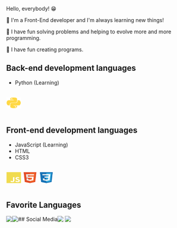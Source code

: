 Hello, everybody! 😁

🚀 I'm a Front-End developer and I'm always learning new things!

🚀 I have fun solving problems and helping to evolve more and more programming.

🚀 I have fun creating programs.

## Back-end development languages

- Python (Learning)

<div style="display: inline_block"><br>
  <img align="center" alt="Gabriel-Python" height="30" width="40" src="https://raw.githubusercontent.com/devicons/devicon/master/icons/python/python-plain.svg">
  </div>
<br>

## Front-end development languages
- JavaScript (Learning)
- HTML
- CSS3
<div style="display: inline_block"><br>
  <img align="center" alt="Gabriel-Js" height="30" width="40" src="https://raw.githubusercontent.com/devicons/devicon/master/icons/javascript/javascript-plain.svg">
  <img align="center" alt="Gabriel-HTML" height="30" width="40" src="https://raw.githubusercontent.com/devicons/devicon/master/icons/html5/html5-original.svg">
  <img align="center" alt="Gabriel-CSS" height="30" width="40" src="https://raw.githubusercontent.com/devicons/devicon/master/icons/css3/css3-original.svg">
  </div>
<br>

## Favorite Languages
<div style="display:flex;flex-wrap:no-wrap;">
 <img height="168" src="https://github-readme-stats-eight-theta.vercel.app/api?username=joaoqueiroz-code&show_icons=true&theme=gotham&include_all_commits=true&count_private=true"/>
  <img height="168x" src="https://github-readme-stats-eight-theta.vercel.app/api/top-langs/?username=joaoqueiroz-code&layout=compact&langs_count=8&theme=gotham"/>
## Social Media
<div>
  <a href = "mailto: joaoqueiroz-code@gmail.com"><img src="https://img.shields.io/badge/-Gmail-%23EA4335?style=for-the-badge&logo=gmail&logoColor=white" target="_blank"></a>
  <a href="https://www.linkedin.com/in/qvictorz/" target="_blank"><img src="https://img.shields.io/badge/-LinkedIn-%230077B5?style=for-the-badge&logo=linkedin&logoColor=white" target="_blank"></a>
</div>
